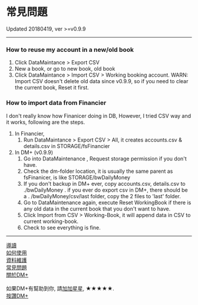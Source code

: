 # 常見問題
Updated 20180419, ver >=v0.9.9

---
### How to reuse my account in a new/old book
1. Click DataMaintance > Export CSV
2. New a book, or go to new book, old book
3. Click DataMaintance > Import CSV > Working booking account.
WARN: Import CSV doesn't delete old data since v0.9.9, so if you need to clear the current book, Reset it first.


### How to import data from Financier
I don't really know how Finanicer doing in DB, However, I tried CSV way and it works, following are the steps.
1. In Financier,
    1. Run DataMaintance > Export CSV > All, it creates accounts.csv & details.csv in STORAGE/fsFinancier
2. In DM+ (v0.9.9)
    1. Go into DataMaintenance , Request storage permission if you don't have.
    2. Check the dm-folder location, it is usually the same parent as fsFinanicer, is like STORAGE/bwDailyMoney
    3. If you don't backup in DM+ ever, copy accounts.csv, details.csv to ./bwDailyMoney . if you ever do export csv in DM+, there should be a . /bwDailyMoney/csv/last folder, copy the 2 files to 'last' folder.
    4. Go to DataMaintenance again, execute Reset WorkingBook if there is any old data in the current book that you don't want to have.
    5. Click Import from CSV > Working-Book, it will append data in CSV to current working-book.
    6. Check to see everything is fine.



---
[導讀](../guide.md)<br/>
[如何使用](how2use.md)<br/>
[資料維護](data_maintenance.md)<br/>
[常見問題](faq.md)<br/>
[關於DM+](about.md)<br/>
<br/>
如果DM+有幫助到你, 請[加加星星](https://play.google.com/store/apps/details?id=com.colaorange.dailymoney), ★★★★★.<br/>
[按讚DM+](https://www.facebook.com/co.daily.money)